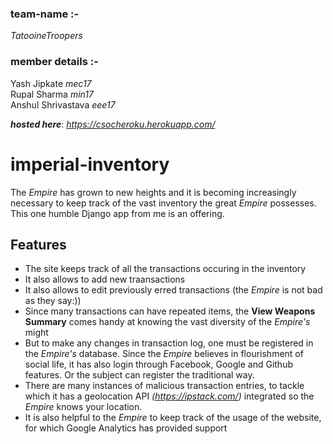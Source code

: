 ### team-name :-
_TatooineTroopers_

### member details :-
Yash Jipkate _mec17_  
Rupal Sharma _min17_  
Anshul Shrivastava _eee17_  

**_hosted here_**: _https://csocheroku.herokuapp.com/_


imperial-inventory
===================

The _Empire_ has grown to new heights and it is becoming increasingly necessary to keep track of the vast inventory the great _Empire_ possesses. This one humble Django app from me is an offering.

## Features

* The site keeps track of all the transactions occuring in the inventory
* It also allows to add new traansactions
* It also allows to edit previously erred transactions (the _Empire_ is not bad as they say:))
* Since many transactions can have repeated items, the **View Weapons Summary** comes handy at knowing the vast diversity of the _Empire's_ might
* But to make any changes in transaction log, one must be registered in the _Empire's_ database. Since the _Empire_ believes in flourishment of social life, it has also login through Facebook, Google and Github features. Or the subject can register the traditional way.
* There are many instances of malicious transaction entries, to tackle which it has a geolocation API _(https://ipstack.com/)_ integrated so the _Empire_ knows your location.
* It is also helpful to the _Empire_ to keep track of the usage of the website, for which Google Analytics has provided support
